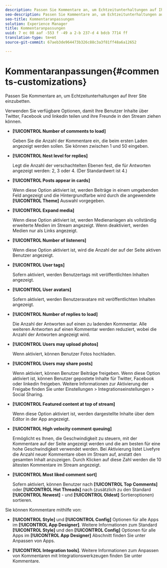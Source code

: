```yaml
---
description: Passen Sie Kommentare an, um Echtzeitunterhaltungen auf Ihrer Site einzubetten.
seo-description: Passen Sie Kommentare an, um Echtzeitunterhaltungen auf Ihrer Site einzubetten.
seo-title: Kommentaranpassungen
solution: Experience Manager
title: Kommentaranpassungen
uuid: 7 ec 08 aaf -553 f -49 a 2-b 237-d 4 bdcb 7714 ff
translation-type: tm+mt
source-git-commit: 67aeb3de964473b326c88c3a3f81ff48a6a12652

---
```



# Kommentaranpassungen{#comments-customizations}

Passen Sie Kommentare an, um Echtzeitunterhaltungen auf Ihrer Site einzubetten.



Verwenden Sie verfügbare Optionen, damit Ihre Benutzer Inhalte über Twitter, Facebook und linkedin teilen und ihre Freunde in den Stream ziehen können.

* **[!UICONTROL Number of comments to load]**

   Geben Sie die Anzahl der Kommentare ein, die beim ersten Laden angezeigt werden sollen. Sie können zwischen 1 und 50 eingeben.

* **[!UICONTROL Nest level for replies]**

   Legt die Anzahl der verschachtelten Ebenen fest, die für Antworten angezeigt werden: 2, 3 oder 4. (Der Standardwert ist 4.)

* **[!UICONTROL Posts appear in cards]**

   Wenn diese Option aktiviert ist, werden Beiträge in einem umgebenden Feld angezeigt und die Hintergrundfarbe wird durch die angewendete **[!UICONTROL Theme]** Auswahl vorgegeben.

* **[!UICONTROL Expand media]**

   Wenn diese Option aktiviert ist, werden Medienanlagen als vollständig erweiterte Medien im Stream angezeigt. Wenn deaktiviert, werden Medien nur als Links angezeigt.

* **[!UICONTROL Number of listeners]**

   Wenn diese Option aktiviert ist, wird die Anzahl der auf der Seite aktiven Benutzer angezeigt.

* **[!UICONTROL User tags]**

   Sofern aktiviert, werden Benutzertags mit veröffentlichten Inhalten angezeigt.

* **[!UICONTROL User avatars]**

   Sofern aktiviert, werden Benutzeravatare mit veröffentlichten Inhalten angezeigt.

* **[!UICONTROL Number of replies to load]**

   Die Anzahl der Antworten auf einen zu ladenden Kommentar. Alle weiteren Antworten auf einen Kommentar werden reduziert, wobei die Anzahl der Antworten angezeigt wird.

* **[!UICONTROL Users may upload photos]**

   Wenn aktiviert, können Benutzer Fotos hochladen.

* **[!UICONTROL Users may share posts]**

   Wenn aktiviert, können Benutzer Beiträge freigeben. Wenn diese Option aktiviert ist, können Benutzer gepostete Inhalte für Twitter, Facebook oder linkedin freigeben. Weitere Informationen zur Aktivierung der Freigabe finden Sie unter Einstellungen &gt; Integrationseinstellungen &gt; Social Sharing.

* **[!UICONTROL Featured content at top of stream]**

   Wenn diese Option aktiviert ist, werden dargestellte Inhalte über dem Editor in der App angezeigt.

* **[!UICONTROL High velocity comment queuing]**

   Ermöglicht es Ihnen, die Geschwindigkeit zu steuern, mit der Kommentare auf der Seite angezeigt werden und die am besten für eine hohe Geschwindigkeit verwendet werden. Bei Aktivierung listet Livefyre die Anzahl neuer Kommentare oben im Stream auf, anstatt den gesamten Inhalt anzuzeigen. Durch Klicken auf diese Zahl werden die 10 ältesten Kommentare im Stream angezeigt.

* **[!UICONTROL Most liked comment sort]**

   Sofern aktiviert, können Benutzer nach **[!UICONTROL Top Comments]** oder **[!UICONTROL Hot Threads]** nach (zusätzlich zu den Standard **[!UICONTROL Newest]** - und **[!UICONTROL Oldest]** Sortieroptionen) sortieren.

Sie können Kommentare mithilfe von:

* **[!UICONTROL Style]** und **[!UICONTROL Config]** Optionen für alle Apps im **[!UICONTROL App Designer]**. Weitere Informationen zum Standard **[!UICONTROL Style]** und den **[!UICONTROL Config]** Optionen für alle Apps im **[!UICONTROL App Designer]** Abschnitt finden Sie unter Anpassen von Apps.

* **[!UICONTROL Integration tools]**. Weitere Informationen zum Anpassen von Kommentaren mit Integrationswerkzeugen finden Sie unter Kommentare.

